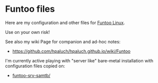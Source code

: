 # Funtoo files

Here are my configuration and other files for [Funtoo Linux][Funtoo].

Use on your own risk!

See also my wiki Page for companion and ad-hoc notes: 
- https://github.com/hpaluch/hpaluch.github.io/wiki/Funtoo 

I'm currently active playing with "server like" bare-metal installation with
configuration files copied on:
- [funtoo-srv-samtb/](funtoo-srv-samtb/)

[Funtoo]: https://www.funtoo.org

